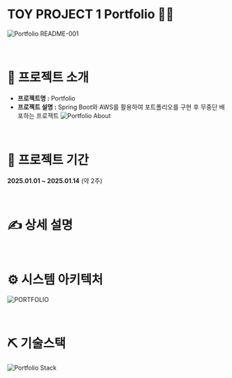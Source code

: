 # TOY PROJECT 1 **Portfolio** 👩‍💻
![Portfolio README-001](https://github.com/user-attachments/assets/67cdce10-b78d-428f-a9ad-f650bce2d88a)

<br>

# 👀 프로젝트 소개

* <b>프로젝트명 :</b> Portfolio
* <b>프로젝트 설명 :</b> Spring Boot와 AWS를 활용하여 포트폴리오를 구현 후 무중단 배포하는 프로젝트
![Portfolio About](https://github.com/user-attachments/assets/76c1b9d7-000b-4e26-ad8e-6ee51a19c6cb)


<br>

# 📅 프로젝트 기간
<b>2025.01.01 ~ 2025.01.14</b> (약 2주)

<br>

# ✍ 상세 설명

<br>

# ⚙ 시스템 아키텍처
![PORTFOLIO](https://github.com/user-attachments/assets/40de797a-eb09-488b-91ba-b4c4b621feab)

<br>

# ⛏ 기술스택
![Portfolio Stack](https://github.com/user-attachments/assets/474fc894-367c-43dc-815e-75a8f0870f71)

<br>

